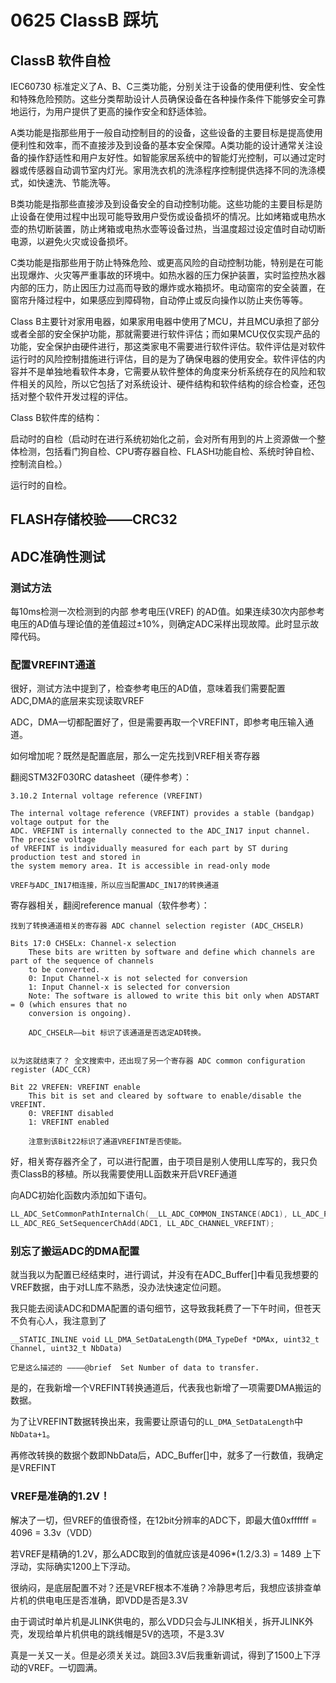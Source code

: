 # 0625 ClassB 踩坑

## ClassB 软件自检

IEC60730 标准定义了A、B、C三类功能，分别关注于设备的使用便利性、安全性和特殊危险预防。这些分类帮助设计人员确保设备在各种操作条件下能够安全可靠地运行，为用户提供了更高的操作安全和舒适体验。

A类功能是指那些用于一般自动控制目的的设备，这些设备的主要目标是提高使用便利性和效率，而不直接涉及到设备的基本安全保障。A类功能的设计通常关注设备的操作舒适性和用户友好性。如智能家居系统中的智能灯光控制，可以通过定时器或传感器自动调节室内灯光。家用洗衣机的洗涤程序控制提供选择不同的洗涤模式，如快速洗、节能洗等。

B类功能是指那些直接涉及到设备安全的自动控制功能。这些功能的主要目标是防止设备在使用过程中出现可能导致用户受伤或设备损坏的情况。比如烤箱或电热水壶的热切断装置，防止烤箱或电热水壶等设备过热，当温度超过设定值时自动切断电源，以避免火灾或设备损坏。

C类功能是指那些用于防止特殊危险、或更高风险的自动控制功能，特别是在可能出现爆炸、火灾等严重事故的环境中。如热水器的压力保护装置，实时监控热水器内部的压力，防止因压力过高而导致的爆炸或水箱损坏。电动窗帘的安全装置，在窗帘升降过程中，如果感应到障碍物，自动停止或反向操作以防止夹伤等等。

Class B主要针对家用电器，如果家用电器中使用了MCU，并且MCU承担了部分或者全部的安全保护功能，那就需要进行软件评估；而如果MCU仅仅实现产品的功能，安全保护由硬件进行，那这类家电不需要进行软件评估。软件评估是对软件运行时的风险控制措施进行评估，目的是为了确保电器的使用安全。软件评估的内容并不是单独地看软件本身，它需要从软件整体的角度来分析系统存在的风险和软件相关的风险，所以它包括了对系统设计、硬件结构和软件结构的综合检查，还包括对整个软件开发过程的评估。

Class B软件库的结构：

启动时的自检（启动时在进行系统初始化之前，会对所有用到的片上资源做一个整体检测，包括看门狗自检、CPU寄存器自检、FLASH功能自检、系统时钟自检、控制流自检。）

运行时的自检。

## FLASH存储校验——CRC32

## ADC准确性测试

### 测试方法

每10ms检测一次检测到的内部 参考电压(VREF) 的AD值。如果连续30次内部参考电压的AD值与理论值的差值超过±10%，则确定ADC采样出现故障。此时显示故障代码。

### 配置VREFINT通道

很好，测试方法中提到了，检查参考电压的AD值，意味着我们需要配置ADC,DMA的底层来实现读取VREF

ADC，DMA一切都配置好了，但是需要再取一个VREFINT，即参考电压输入通道。

如何增加呢？既然是配置底层，那么一定先找到VREF相关寄存器

翻阅STM32F030RC datasheet（硬件参考）：

    3.10.2 Internal voltage reference (VREFINT)

    The internal voltage reference (VREFINT) provides a stable (bandgap) voltage output for the 
    ADC. VREFINT is internally connected to the ADC_IN17 input channel. The precise voltage 
    of VREFINT is individually measured for each part by ST during production test and stored in 
    the system memory area. It is accessible in read-only mode

    VREF与ADC_IN17相连接，所以应当配置ADC_IN17的转换通道

寄存器相关，翻阅reference manual（软件参考）：

    找到了转换通道相关的寄存器 ADC channel selection register (ADC_CHSELR)
    
    Bits 17:0 CHSELx: Channel-x selection
        These bits are written by software and define which channels are part of the sequence of channels 
        to be converted. 
        0: Input Channel-x is not selected for conversion
        1: Input Channel-x is selected for conversion
        Note: The software is allowed to write this bit only when ADSTART = 0 (which ensures that no 
        conversion is ongoing).

        ADC_CHSELR——bit 标识了该通道是否选定AD转换。


    以为这就结束了？ 全文搜索中，还出现了另一个寄存器 ADC common configuration register (ADC_CCR)

    Bit 22 VREFEN: VREFINT enable
        This bit is set and cleared by software to enable/disable the VREFINT.
        0: VREFINT disabled
        1: VREFINT enabled

        注意到该Bit22标识了通道VREFINT是否使能。

好，相关寄存器齐全了，可以进行配置，由于项目是别人使用LL库写的，我只负责ClassB的移植。所以我需要使用LL函数来开启VREF通道

向ADC初始化函数内添加如下语句。

```c
LL_ADC_SetCommonPathInternalCh(__LL_ADC_COMMON_INSTANCE(ADC1), LL_ADC_PATH_INTERNAL_VREFINT);
LL_ADC_REG_SetSequencerChAdd(ADC1, LL_ADC_CHANNEL_VREFINT);
```

### 别忘了搬运ADC的DMA配置

就当我以为配置已经结束时，进行调试，并没有在ADC_Buffer[]中看见我想要的VREF数据，由于对LL库不熟悉，没办法快速定位问题。

我只能去阅读ADC和DMA配置的语句细节，这导致我耗费了一下午时间，但苍天不负有心人，我注意到了

    __STATIC_INLINE void LL_DMA_SetDataLength(DMA_TypeDef *DMAx, uint32_t Channel, uint32_t NbData)

    它是这么描述的 ————@brief  Set Number of data to transfer.

是的，在我新增一个VREFINT转换通道后，代表我也新增了一项需要DMA搬运的数据。

为了让VREFINT数据转换出来，我需要让原语句的`LL_DMA_SetDataLength`中`NbData+1`。

再修改转换的数据个数即NbData后，ADC_Buffer[]中，就多了一行数值，我确定是VREFINT

### VREF是准确的1.2V！

解决了一切，但VREF的值很奇怪，在12bit分辨率的ADC下，即最大值0xffffff = 4096 = 3.3v（VDD）

若VREF是精确的1.2V，那么ADC取到的值就应该是4096*(1.2/3.3) = 1489 上下浮动，实际确实1200上下浮动。

很纳闷，是底层配置不对？还是VREF根本不准确？冷静思考后，我想应该排查单片机的供电电压是否准确，即VDD是否是3.3V

由于调试时单片机是JLINK供电的，那么VDD只会与JLINK相关，拆开JLINK外壳，发现给单片机供电的跳线帽是5V的选项，不是3.3V

真是一关又一关。但是必须关关过。跳回3.3V后我重新调试，得到了1500上下浮动的VREF。一切圆满。